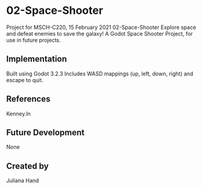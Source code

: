 # 02-Space-Shooter
Project for MSCH-C220, 15 February 2021
02-Space-Shooter
Explore space and defeat enemies to save the galaxy!
A Godot Space Shooter Project, for use in future projects.

## Implementation
Built using Godot 3.2.3
Includes WASD mappings (up, left, down, right) and escape to quit.

## References
Kenney.ln

## Future Development
None

## Created by 
Juliana Hand
